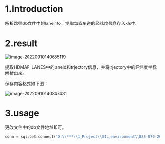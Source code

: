 # 1.Introduction

解析路径db文件中的laneinfo，提取每条车道的经纬度信息存入xls中。

# 2.result

![image-20220910140655119](https://user-images.githubusercontent.com/40049278/189471723-b69c6774-1564-4921-a13e-6cc755dc498c.png)

提取HDMAP_LANES中的laneid和trjectory信息，并将trjectory中的经纬度坐标解析出来。

保存内容格式如下图：

![image-20220910140847431](https://user-images.githubusercontent.com/40049278/189471726-e8e6aaa9-ecad-4633-a0fc-996ee1fa2337.png)

# 3.usage 

更改文件中的db文件地址即可。

```python
conn = sqlite3.connect("D:\\***\\1_Project\\SIL_environment\\885-870-20220902.db")
```
